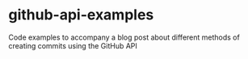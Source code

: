 # github-api-examples
Code examples to accompany a blog post about different methods of creating commits using the GitHub API
